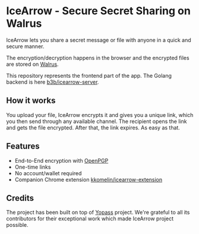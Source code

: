 # IceArrow - Secure Secret Sharing on Walrus 

IceArrow lets you share a secret message or file with anyone in a quick and secure manner.

The encryption/decryption happens in the browser and the encrypted files are stored on [Walrus](https://walrus.xyz).

This repository represents the frontend part of the app. The Golang backend is here [b3b/icearrow-server](https://github.com/b3b/icearrow-server).

## How it works

You upload your file, IceArrow encrypts it and gives you a unique link, which you then send through any available channel. 
The recipient opens the link and gets the file encrypted. After that, the link expires. As easy as that.

## Features

- End-to-End encryption with [OpenPGP](https://openpgpjs.org/)
- One-time links
- No account/wallet required
- Companion Chrome extension [kkomelin/icearrow-extension](https://github.com/kkomelin/icearrow-extension)

## Credits

The project has been built on top of [Yopass](https://github.com/jhaals/yopass) project. 
We're grateful to all its contributors for their exceptional work which made IceArrow project possible.
